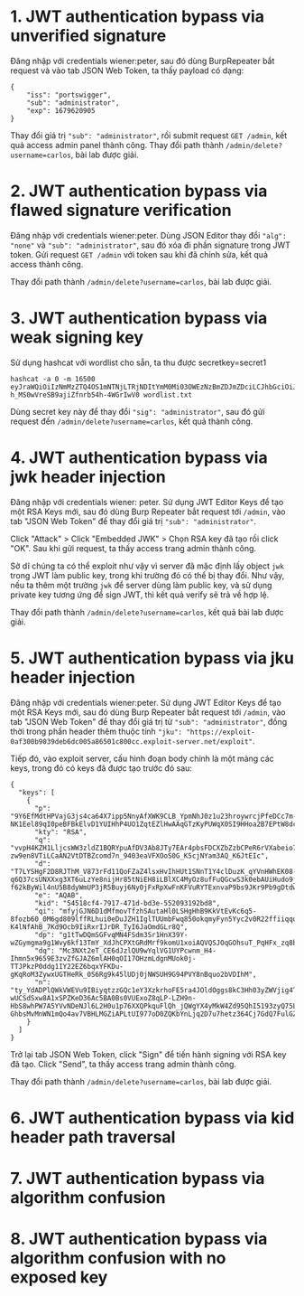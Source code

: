 # 1. JWT authentication bypass via unverified signature
Đăng nhập với credentials wiener:peter, sau đó dùng BurpRepeater bắt request và vào tab JSON Web Token, ta thấy payload có dạng:
```
{
    "iss": "portswigger",
    "sub": "administrator",
    "exp": 1679620905
}
```
Thay đổi giá trị `"sub": "administrator"`, rồi submit request `GET /admin`, kết quả access admin panel thành công. Thay đổi path thành `/admin/delete?username=carlos`, bài lab được giải.

# 2. JWT authentication bypass via flawed signature verification
Đăng nhập với credentials wiener:peter. Dùng JSON Editor thay đổi `"alg": "none"` và `"sub": "administrator"`, sau đó xóa đi phần signature trong JWT token. Gửi request `GET /admin` với token sau khi đã chỉnh sửa, kết quả access thành công.

Thay đổi path thành `/admin/delete?username=carlos`, bài lab được giải.

# 3. JWT authentication bypass via weak signing key
Sử dụng hashcat với wordlist cho sẵn, ta thu được secretkey=secret1
```
hashcat -a 0 -m 16500 eyJraWQiOiIzNmMzZTQ4OS1mNTNjLTRjNDItYmM0Mi03OWEzNzBmZDJmZDciLCJhbGciOiJIUzI1NiJ9.eyJpc3MiOiJwb3J0c3dpZ2dlciIsInN1YiI6IndpZW5lciIsImV4cCI6MTY3OTYyMTgwMX0.mZGr5au5sw-h_MS0wVreSB9ajiZfnrb54h-4WGrIwV0 wordlist.txt
```
Dùng secret key này để thay đổi `"sig": "administrator"`, sau đó gửi request đến `/admin/delete?username=carlos`, kết quả thành công.

# 4. JWT authentication bypass via jwk header injection
Đăng nhập với credentials wiener: peter. Sử dụng JWT Editor Keys để tạo một RSA Keys mới, sau đó dùng Burp Repeater bắt request tới `/admin`, vào tab "JSON Web Token" để thay đổi giá trị `"sub": "administrator"`. 

Click "Attack" > Click "Embedded JWK" > Chọn RSA key đã tạo rồi click "OK". Sau khi gửi request, ta thấy access trang admin thành công.

Sở dĩ chúng ta có thể exploit như vậy vì server đã mặc định lấy object `jwk` trong JWT làm public key, trong khi trường đó có thể bị thay đổi. Như vậy, nếu ta thêm một trường `jwk` để server dùng làm public key, và sử dụng private key tương ứng để sign JWT, thì kết quả verify sẽ trả về hợp lệ.

Thay đổi path thành `/admin/delete?username=carlos`, kết quả bài lab được giải.

# 5. JWT authentication bypass via jku header injection
Đăng nhập với credentials wiener:peter. Sử dụng JWT Editor Keys để tạo một RSA Keys mới, sau đó dùng Burp Repeater bắt request tới `/admin`, vào tab "JSON Web Token" để thay đổi giá trị từ `"sub": "administrator"`, đồng thời trong phần header thêm thuộc tính `"jku": "https://exploit-0af300b9039deb6dc005a86501c800cc.exploit-server.net/exploit"`.

Tiếp đó, vào exploit server, cấu hình đoạn body chính là một mảng các keys, trong đó có keys đã được tạo trước đó sau:
```
{
  "keys": [
    {
      "p": "9Y6EfMdtHPVajG3js4ca64X7ipp5NnyAfXWK9CLB_YpmNhJ0z1u23hroywrcjPfeDCc7m-NK1Eel89qI0peBFBkElvD1YUIHhP4UO1ZqtEZlHwAAqGTzKyPUWqX0SI9HHoa2B7EPtW8dcNfOcDDZtVCNdh30OVJspcmPJ9rIjnE",
      "kty": "RSA",
      "q": "vvpH4KZH1LljcsWW3zldZ1BQRYpuAfDV3Ab8JTy7EAr4pbsFDCXZbZzbCPeR6rVXabeio7b4p84rxRIRxXT982Wr7rzQ1EmPTA8nGWYg8syU-zw9en8VTiLCaAN2VtDTBZcomd7n_9403eaVFXOoS0G_K5cjNYam3AQ_K6JtEIc",
      "d": "T7LYSHgF2D8RJThM_V873rFd11QoFZaZ4lsxHvIhHUt1SNnT1Y4clDuzK_qYVnHWhEK08-q6Q37csUNXXxg3XT6uLzYe8nijHr85tNiEH8iLBlXC4MyOz8ufFuQGcwS3k0ebAUiHudo9jtQCdWoNP-f62kByWil4nU5B8dyWmUP3jR5Buyj6Ny0jFxRpXwFnKFVuRYTExnvaP9bs9JKr9Pb9gDtdwadbVHe606Vxpc80gNbDgu5Yiib9fOWFi0xhbDhRwxTa9eTfkMCu7DwnVadWd9p34MfadelAeVOFeg1yJxT7x41TTtBxSjwaVNoyBVxv_Isw8_Cy6tK2nF1qoQ",
      "e": "AQAB",
      "kid": "54518cf4-7917-471d-bd3e-552093192bd8",
      "qi": "mfyjGJN6D1dMfmovTfzhSAutaHl0LSHgHhB9KkVtEvKc6q5-8fozb60_0M6gd809lffRLhui0eDuJZH1IglTUUmbFwq850okqmyFyn5Yyc2v0R22ffiiqqqtVCPIrvqE-K4lNfAhB_7Kd9Ocb9IiRxrIJrDR_TyI6JaOmdGLr8Q",
      "dp": "g1tTwDQmSGFvqMN4FSdm3Sr1HnX39Y-wZGymgma9g1Wvy6kf13TmY_XdJhCPXtGRdMrf9komU1xoiAQVQSJOqGOhsuT_PqHFx_zq8bsOpZUqruSfdXVbJ26pQDyaat5KWygQ5BhxoMrp4t1uz1EyhO2sXs0zQh63hBBIhjdhJeE",
      "dq": "Mc3NXt2eT_CE6dJzlQU9wYqlVG1UYPcwnm_H4-Ihmn5x9659E3zvZfGJAZ6mlAH0qOI17OHzmLdgnMUok0j-TTJPkzP0ddg1IY22EZ6bqxYFKDu-gKqRoM3ZywxUGTHeRk_0S6Rg9k45lUDj0jNWSUH9G94PVY8nBquo2bVDIhM",
      "n": "ty_YdADPlQWkVWEVu9IBiyqtzzGQc1eY3XzkrhoFE5ra4JOldOggs8kC3Hh03yZWVjig4T8J57b0KJ5P6UyLbdnD2BEmbHkK5za-wUCSdSxw8A1xSPZKeD36Ac5BA0Bs0VUExoZ8qLP-LZH9n-HbS8whPW7A5YVvNDeNJl6L2H0u1p76XXQPkquFlQh_jQWgYX4yMkW4Zd95QhI5193zyQ75LEAZe-GhbsMvMnWN1mQo4av7VBHLMGZiAPLtUI977oD0ZQKbYnLjq2D7u7hetz364Cj7GdQ7FulGZcFqI40lkSKT_e0xe6XKEUxoaJ4vJbE12_FHiGujKck0EMctlw"
    }
  ]
}
```
Trở lại tab JSON Web Token, click "Sign" để tiến hành signing với RSA key đã tạo. Click "Send", ta thấy access trang admin thành công.

Thay đổi path thành `/admin/delete?username=carlos`, bài lab được giải.

# 6. JWT authentication bypass via kid header path traversal

# 7. JWT authentication bypass via algorithm confusion

# 8. JWT authentication bypass via algorithm confusion with no exposed key
